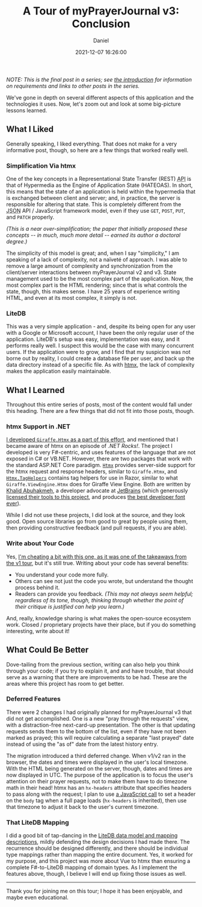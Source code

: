﻿---
layout: post
title: "A Tour of myPrayerJournal v3: Conclusion"
date: 2021-12-07 16:26:00
author: Daniel
categories:
- [ Databases, LiteDB ]
- [ Programming, .NET, F# ]
- [ Programming, htmx ]
- [ Projects, Giraffe.Htmx ]
- [ Projects, myPrayerJournal ]
- [ Series, A Tour of myPrayerJournal v3 ]
tags:
- complexity
- f#
- giraffe
- hateoas
- headers
- html
- htmx
- javascript
- jetbrains
- khalid abuhakmeh
- litedb
- mapping
- migration
- nuget
- open source
- rest
- simplicity
- view engine
- writing
---

_NOTE: This is the final post in a series; see [the introduction][intro] for information on requirements and links to other posts in the series._

We've gone in depth on several different aspects of this application and the technologies it uses. Now, let's zoom out and look at some big-picture lessons learned.

## What I Liked

Generally speaking, I liked everything. That does not make for a very informative post, though, so here are a few things that worked really well.

### Simplification Via htmx

One of the key concepts in a Representational State Transfer (REST) <abbr title="Application Programming Interface">API</abbr> is that of Hypermedia as the Engine of Application State (HATEOAS). In short, this means that the state of an application is held within the hypermedia that is exchanged between client and server; and, in practice, the server is responsible for altering that state. This is completely different from the <abbr title="JavaScript Object Notation">JSON</abbr> API / JavaScript framework model, even if they use `GET`, `POST`, `PUT`, and `PATCH` properly.

_(This is a near over-simplification; the paper that initially proposed these concepts -- in much, much more detail -- earned its author a doctoral degree.)_

The simplicity of this model is great; and, when I say "simplicity," I am speaking of a lack of complexity, not a naïvet&eacute; of approach. I was able to remove a large amount of complexity and synchronization from the client/server interactions between myPrayerJournal v2 and v3. State management used to be the most complex part of the application. Now, the most complex part is the HTML rendering; since that is what controls the state, though, this makes sense. I have 25 years of experience writing HTML, and even at its most complex, it simply is not.

### LiteDB

This was a very simple application - and, despite its being open for any user with a Google or Microsoft account, I have been the only regular user of the application. LiteDB's setup was easy, implementation was easy, and it performs really well. I suspect this would be the case with many concurrent users. If the application were to grow, and I find that my suspicion was not borne out by reality, I could create a database file per user, and back up the data directory instead of a specific file. As with [htmx][], the lack of complexity makes the application easily maintainable.

## What I Learned

Throughout this entire series of posts, most of the content would fall under this heading. There are a few things that did not fit into those posts, though.

### htmx Support in .NET

[I developed `Giraffe.Htmx` as a part of this effort][g-h], and mentioned that I became aware of htmx on an episode of _.NET Rocks!_. The project I developed is very F#-centric, and uses features of the language that are not exposed in C# or VB.NET. However, there are two packages that work with the standard ASP.NET Core paradigm. [`Htmx`][a-h] provides server-side support for the htmx request and response headers, similar to `Giraffe.Htmx`, and [`Htmx.TagHelpers`][a-h-h] contains tag helpers for use in Razor, similar to what `Giraffe.ViewEngine.Htmx` does for Giraffe View Engine. Both are written by [Khalid Abuhakmeh][ka], a developer advocate at [JetBrains][] (which generously [licensed their tools to this project][jb-oss], and produces [the best developer font ever][jb-mono]).

While I did not use these projects, I did look at the source, and they look good. Open source libraries go from good to great by people using them, then providing constructive feedback (and pull requests, if you are able).

### Write about Your Code

Yes, [I'm cheating a bit with this one, as it was one of the takeaways from the v1 tour][v1-write], but it's still true. Writing about your code has several benefits:

- You understand your code more fully.
- Others can see not just the code you wrote, but understand the thought process behind it.
- Readers can provide you feedback. _(This may not always seem helpful; regardless of its tone, though, thinking through whether the point of their critique is justified can help you learn.)_

And, really, knowledge sharing is what makes the open-source ecosystem work. Closed / proprietary projects have their place, but if you do something interesting, write about it!

## What Could Be Better

Dove-tailing from the previous section, writing can also help you think through your code; if you try to explain it, and and have trouble, that should serve as a warning that there are improvements to be had. These are the areas where this project has room to get better.

### Deferred Features

There were 2 changes I had originally planned for myPrayerJournal v3 that did not get accomplished. One is a new "pray through the requests" view, with a distraction-free next-card-up presentation. The other is that updating requests sends them to the bottom of the list, even if they have not been marked as prayed; this will require calculating a separate "last prayed" date instead of using the "as of" date from the latest history entry.

The migration introduced a third deferred change. When v1/v2 ran in the browser, the dates and times were displayed in the user's local timezone. With the HTML being generated on the server, though, dates and times are now displayed in UTC. The purpose of the application is to focus the user's attention on their prayer requests, not to make them have to do timezone math in their head! htmx has an `hx-headers` attribute that specifies headers to pass along with the request; I plan to use [a JavaScript call][js-intl] to set a header on the `body` tag when a full page loads (`hx-headers` is inherited), then use that timezone to adjust it back to the user's current timezone.

### That LiteDB Mapping

I did a good bit of tap-dancing in the [LiteDB data model and mapping descriptions][part3], mildly defending the design decisions I had made there. The recurrence should be designed differently, and there should be individual type mappings rather than mapping the entire document. Yes, it worked for my purpose, and this project was more about Vue to htmx than ensuring a complete F#-to-LiteDB mapping of domain types. As I implement the features above, though, I believe I will end up fixing those issues as well.

----

Thank you for joining me on this tour; I hope it has been enjoyable, and maybe even educational.


[intro]: /2021/a-tour-of-myprayerjournal-v3/introduction.html "A Tour of myPrayerJournal v3: Introduction | The Bit Badger Blog"
[htmx]: https://htmx.org "htmx"
[g-h]: https://github.com/bit-badger/Giraffe.Htmx "Giraffe.Htmx"
[a-h]: https://www.nuget.org/packages/Htmx/ "Htmx | NuGet"
[a-h-h]: https://www.nuget.org/packages/Htmx.TagHelpers/ "Htmx.TagHelpers | NuGet"
[ka]: https://khalidabuhakmeh.com "Khalid Abuhakmeh"
[JetBrains]: https://www.jetbrains.com "JetBrains"
[jb-oss]: https://www.jetbrains.com/community/opensource/#support "Licenses for Open Source Development | JetBrains"
[jb-mono]: https://www.jetbrains.com/lp/mono/ "JetBrains Mono"
[v1-write]: /2018/a-tour-of-myprayerjournal/conclusion.html#Write-about-Your-Code "A Tour of myPrayerJournal: Conclusion | The Bit Badger Blog"
[js-intl]: https://developer.mozilla.org/en-US/docs/Web/JavaScript/Reference/Global_Objects/Intl/DateTimeFormat/resolvedOptions "Intl.DateTimeFormat.prototype.resolvedOptions | MDN"
[part3]: /2021/a-tour-of-myprayerjournal-v3/the-data-store.html "A Tour of myPrayerJournal v3: The Data Store | The Bit Badger Blog"
